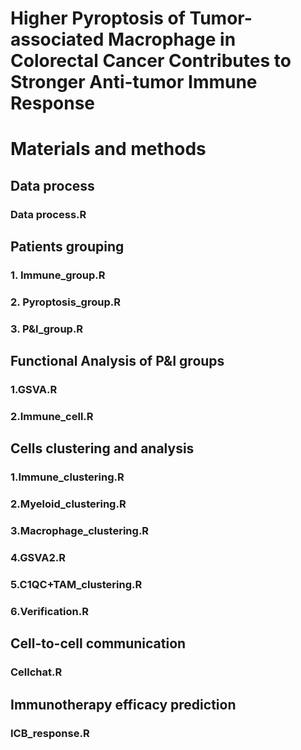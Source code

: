 
# Higher Pyroptosis of Tumor-associated Macrophage in Colorectal Cancer Contributes to Stronger Anti-tumor Immune Response

# Materials and methods

## Data process
### Data process.R

## Patients grouping
### 1. Immune_group.R
### 2. Pyroptosis_group.R
### 3. P&I_group.R

## Functional Analysis of P&I groups
### 1.GSVA.R
### 2.Immune_cell.R

## Cells clustering and analysis
### 1.Immune_clustering.R
### 2.Myeloid_clustering.R
### 3.Macrophage_clustering.R
### 4.GSVA2.R
### 5.C1QC+TAM_clustering.R
### 6.Verification.R

## Cell-to-cell communication
### Cellchat.R

## Immunotherapy efficacy prediction
### ICB_response.R
